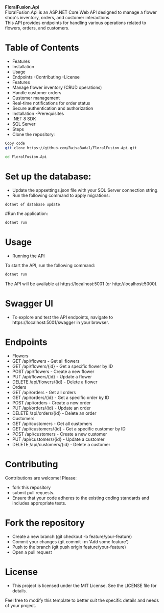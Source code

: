 **FloralFusion.Api** <br>
FloralFusion.Api is an ASP.NET Core Web API designed to manage a flower shop's inventory, orders, and customer interactions.<br> This API provides endpoints for handling various operations related to flowers, 
orders, and customers.<br>

# Table of Contents
- Features
- Installation
- Usage
- Endpoints
-Contributing
-License
- Features
- Manage flower inventory (CRUD operations)
- Handle customer orders
- Customer management
- Real-time notifications for order status
- Secure authentication and authorization
- Installation
-Prerequisites
- .NET 8 SDK
- SQL Server
- Steps
- Clone the repository:

```sh
Copy code
git clone https://github.com/RaisaBadal/FloralFusion.Api.git
```
```sh
cd FloralFusion.Api
```

# Set up the database:

- Update the appsettings.json file with your SQL Server connection string.
- Run the following command to apply migrations:

```sh
dotnet ef database update
```

#Run the application:

```sh
dotnet run
```

# Usage
- Running the API

To start the API, run the following command:
```sh
dotnet run
```
The API will be available at https://localhost:5001 (or http://localhost:5000).

# Swagger UI
- To explore and test the API endpoints, navigate to https://localhost:5001/swagger in your browser.

# Endpoints
- Flowers
- GET /api/flowers - Get all flowers
- GET /api/flowers/{id} - Get a specific flower by ID
- POST /api/flowers - Create a new flower
- PUT /api/flowers/{id} - Update a flower
- DELETE /api/flowers/{id} - Delete a flower
- Orders
- GET /api/orders - Get all orders
- GET /api/orders/{id} - Get a specific order by ID
- POST /api/orders - Create a new order
- PUT /api/orders/{id} - Update an order
- DELETE /api/orders/{id} - Delete an order
- Customers
- GET /api/customers - Get all customers
- GET /api/customers/{id} - Get a specific customer by ID
- POST /api/customers - Create a new customer
- PUT /api/customers/{id} - Update a customer
- DELETE /api/customers/{id} - Delete a customer
# Contributing
Contributions are welcome! Please:
- fork this repository
- submit pull requests.
-  Ensure that your code adheres to the existing coding standards and includes appropriate tests.

# Fork the repository
- Create a new branch (git checkout -b feature/your-feature)
- Commit your changes (git commit -m 'Add some feature')
- Push to the branch (git push origin feature/your-feature)
- Open a pull request
# License
- This project is licensed under the MIT License. See the LICENSE file for details.

Feel free to modify this template to better suit the specific details and needs of your project.
